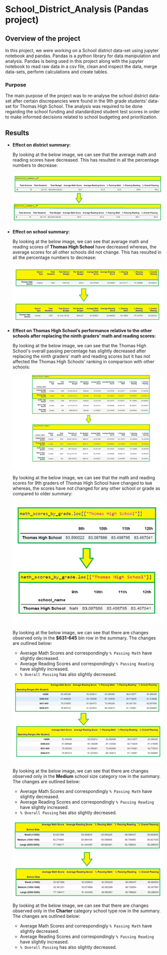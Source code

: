 # School_District_Analysis (Pandas project)

## Overview of the project 

In this project, we were working on a School district data-set using jupyter notebook and pandas. Pandas is a python
library for data manipulation and analysis. Pandas is being used in this project along with the jupyter notebook to
read raw data in a csv file, clean and inspect the data, merge data-sets, perform calculations and create tables.

### Purpose 

The main purpose of the project was to re-analyse the school district data-set after certain discrepancies were found in the 9th grade students' data-set for Thomas High School. The analysis was required to be done regarding the school funding and standardized student test scores in order to make informed decisions related to school budgeting and prioritization.

## Results

- **Effect on district summary:**
  
  By looking at the below image, we can see that the average math and reading scores have decreased.
  This has resulted in all the percentage numbers to decrease:

  ![district_summary](Image_analysis/district_summary.png)

- **Effect on school summary:**

  By looking at the below image, we can see that average math and reading scores of **Thomas High School** have decreased
  whereas, the average scores for all other schools did not change. This has resulted in all the percentage numbers to decrease:

  ![school_summary](Image_analysis/school_summary.png)

 - **Effect on Thomas High School’s performance relative to the other schools after replacing the ninth graders’ math and reading     scores:**

   
    By looking at the below image, we can see that the Thomas High School's overall passing percentage has slightly decreased after replacing the ninth graders' math and reading scores but it has not affected the Thomas High Schools' ranking in comparison with other schools:

    ![rank](Image_analysis/rank.png)

    By looking at the below image, we can see that the math and reading scores for 9th graders of Thomas High School have changed
    to `NaN` whereas, the scores have not changed for any other school or grade as compared to older summary:

    ![math_grade_summary](Image_analysis/math_grade_summary.png)

    By looking at the below image, we can see that there are changes observed only in the **$631-645** bin row in the summary.
    The changes are outlined below:
    - Average Math Scores and correspondingly `% Passing Math` have slightly decreased.
    - Average Reading Scores and correspondingly `% Passing Reading` have slightly increased.
    - `% Overall Passing` has also slightly decreased.

    ![spending_summary](Image_analysis/spending_summary.png)

    By looking at the below image, we can see that there are changes observed only in the **Medium** school size category row in
    the summary. The changes are outlined below:
    - Average Math Scores and correspondingly `% Passing Math` have slightly decreased.
    - Average Reading Scores and correspondingly `% Passing Reading` have slightly increased.
    - `% Overall Passing` has also slightly decreased.

    ![size_summary](Image_analysis/size_summary.png)

    By looking at the below image, we can see that there are changes observed only in the **Charter** category school type row in
    the summary. The changes are outlined below:
    - Average Math Scores and correspondingly `% Passing Math` have slightly decreased.
    - Average Reading Scores and correspondingly `% Passing Reading` have slightly increased.
    - `% Overall Passing` has also slightly decreased.